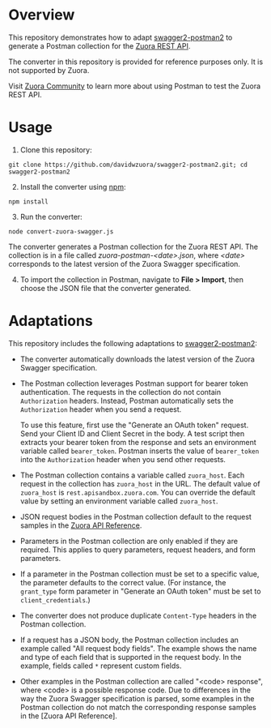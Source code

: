 # Overview

This repository demonstrates how to adapt [swagger2-postman2](https://github.com/postmanlabs/swagger2-postman2) to generate a Postman collection for the [Zuora REST API](https://www.zuora.com/developer/api-reference/).

The converter in this repository is provided for reference purposes only. It is not supported by Zuora.

Visit [Zuora Community](https://community.zuora.com/t5/Developers/Postman-collection-for-the-Zuora-REST-API/gpm-p/25600) to learn more about using Postman to test the Zuora REST API.

# Usage

1. Clone this repository:

  ```
  git clone https://github.com/davidwzuora/swagger2-postman2.git; cd swagger2-postman2
  ```

2. Install the converter using [npm](https://www.npmjs.com/):

  ```
  npm install
  ```

3. Run the converter:

  ```
  node convert-zuora-swagger.js
  ```

  The converter generates a Postman collection for the Zuora REST API. The collection is in a file called *zuora-postman-\<date>.json*, where *\<date>* corresponds to the latest version of the Zuora Swagger specification.

4. To import the collection in Postman, navigate to **File > Import**, then choose the JSON file that the converter generated.

# Adaptations

This repository includes the following adaptations to [swagger2-postman2](https://github.com/postmanlabs/swagger2-postman2):

* The converter automatically downloads the latest version of the Zuora Swagger specification.

* The Postman collection leverages Postman support for bearer token authentication. The requests in the collection do not contain `Authorization` headers. Instead, Postman automatically sets the `Authorization` header when you send a request.

  To use this feature, first use the "Generate an OAuth token" request. Send your Client ID and Client Secret in the body. A test script then extracts your bearer token from the response and sets an environment variable called `bearer_token`. Postman inserts the value of `bearer_token` into the `Authorization` header when you send other requests.

* The Postman collection contains a variable called `zuora_host`. Each request in the collection has `zuora_host` in the URL. The default value of `zuora_host` is `rest.apisandbox.zuora.com`. You can override the default value by setting an environment variable called `zuora_host`.

* JSON request bodies in the Postman collection default to the request samples in the [Zuora API Reference](https://www.zuora.com/developer/api-reference/).

* Parameters in the Postman collection are only enabled if they are required. This applies to query parameters, request headers, and form parameters.

* If a parameter in the Postman collection must be set to a specific value, the parameter defaults to the correct value. (For instance, the `grant_type` form parameter in "Generate an OAuth token" must be set to `client_credentials`.)

* The converter does not produce duplicate `Content-Type` headers in the Postman collection.

* If a request has a JSON body, the Postman collection includes an example called "All request body fields". The example shows the name and type of each field that is supported in the request body. In the example, fields called `*` represent custom fields.

* Other examples in the Postman collection are called "\<code> response", where \<code> is a possible response code. Due to differences in the way the Zuora Swagger specification is parsed, some examples in the Postman collection do not match the corresponding response samples in the [Zuora API Reference].
